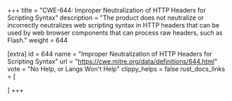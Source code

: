 +++
title = "CWE-644: Improper Neutralization of HTTP Headers for Scripting Syntax"
description	= "The product does not neutralize or incorrectly neutralizes web scripting syntax in HTTP headers that can be used by web browser components that can process raw headers, such as Flash."
weight = 644

[extra]
id = 644
name = "Improper Neutralization of HTTP Headers for Scripting Syntax"
url = "https://cwe.mitre.org/data/definitions/644.html"
vote = "No Help, or Langs Won't Help"
clippy_helps = false
rust_docs_links = [
	
]
+++


